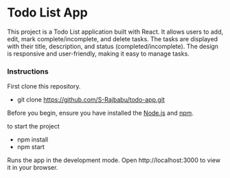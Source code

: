 # Todo List App

This project is a Todo List application built with React. It allows users to add, edit, mark complete/incomplete, and delete tasks. The tasks are displayed with their title, description, and status (completed/incomplete). The design is responsive and user-friendly, making it easy to manage tasks.

### Instructions
First clone this repository.

 - git clone https://github.com/S-Rajbabu/todo-app.git

Before you begin, ensure you have installed the  [Node.js](https://nodejs.org/) and [npm](https://www.npmjs.com/).

to start the project
 - npm install
 - npm start 

Runs the app in the development mode.
Open http://localhost:3000 to view it in your browser.

